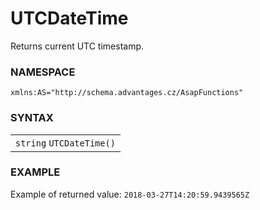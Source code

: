 # UTCDateTime

Returns current UTC timestamp.

### NAMESPACE

    xmlns:AS="http://schema.advantages.cz/AsapFunctions"

### SYNTAX

<table class="confluenceTable">
<colgroup>
<col style="width: 100%" />
</colgroup>
<tbody>
<tr class="odd">
<td class="confluenceTd"><div class="container" title="Hint: double-click to select code">
<div class="line number1 index0 alt2">
<code class="sourceCode cs"><span class="dt">string</span></code> <code class="sourceCode cs"><span class="fu">UTCDateTime</span><span class="op">(</span></code><code class="sourceCode cs"><span class="op">)</span></code>
</div>
</div></td>
</tr>
</tbody>
</table>

### EXAMPLE

Example of returned value: `2018-03-27T14:20:59.9439565Z`
